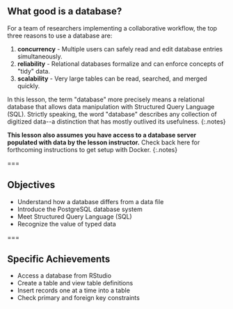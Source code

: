 ---
---

## What good is a database?

For a team of researchers implementing a collaborative workflow, the top three reasons to use a database are:

1. **concurrency** - Multiple users can safely read and edit database entries simultaneously.
1. **reliability** - Relational databases formalize and can enforce concepts of "tidy" data.
1. **scalability** - Very large tables can be read, searched, and merged
quickly.

In this lesson, the term "database" more precisely means a relational database
that allows data manipulation with Structured Query Language (SQL). Strictly
speaking, the word "database" describes any collection of digitized data--a
distinction that has mostly outlived its usefulness.
{:.notes}

**This lesson also assumes you have access to a database server populated with data by
the lesson instructor.** Check back here for forthcoming instructions to get setup with Docker.
{:.notes}

===

## Objectives

- Understand how a database differs from a data file
- Introduce the PostgreSQL database system
- Meet Structured Query Language (SQL)
- Recognize the value of typed data
<!-- - Glimpse spatial extensions in action -->

===
	
## Specific Achievements

- Access a database from RStudio
- Create a table and view table definitions
- Insert records one at a time into a table
- Check primary and foreign key constraints
<!-- - Alter the definition of an existing table -->

<!--
## Specific Achievements

- Access a SQLite database from R
- Select data to read into data frame
- Test primary and foreign key constraints
-->
